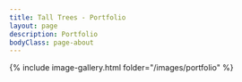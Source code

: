 ```yaml
---
title: Tall Trees - Portfolio
layout: page
description: Portfolio
bodyClass: page-about
---
```


{% include image-gallery.html folder="/images/portfolio" %}



